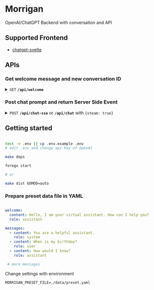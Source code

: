 # Morrigan

OpenAI/ChatGPT Backend with conversation and API

## Supported Frontend

- [chatgpt-svelte](https://github.com/liut/chatgpt-svelte/tree/dev)

## APIs

### Get welcome message and new conversation ID

<details>
 <summary><code>GET</code> <code><b>/api/welcome</b></code></summary>

##### Parameters

> None

##### Responses

> | http code     | content-type                      | response                                           |
> |---------------|-----------------------------------|---------------------------------------------------------------------|
> | `200`         | `application/json`        | `{"message": "welcome message", "id": "new-cid"}`                                         |


</details>

### Post chat prompt and return Server Side Event

<details>
 <summary><code>POST</code> <code><b>/api/chat-sse</b></code> or <code><b>/api/chat</b></code> with <code>{steam: true}</code></summary>

##### Parameters

> | name              |  type     | data type      | description                         |
> |-------------------|-----------|----------------|-------------------------------------|
> | `csid` |  optional | string    | conversation ID        |
> | `prompt` |  required | string  | message for ask        |
> | `stream` |  optional | bool    | enable event-steam, force <code><b>/api/chat-sse</b></code>       |


##### Responses

> | http code     | content-type                      | response                                           |
> |---------------|-----------------------------------|---------------------------------------------------------------------|
> | `200`         | `text/event-stream`        | `{"delta": "message fragments", "id": "conversation ID"}`                                         |


</details>

## Getting started

```bash

test -e .env || cp .env.example .env
# edit .env and change api key of OpenAI

make deps

forego start

# or

make dist GOMOD=auto


```

### Prepare preset data file in YAML

```yaml

welcome:
  content: Hello, I am your virtual assistant. How can I help you?
  role: assistant

messages:
  - content: You are a helpful assistant.
    role: system
  - content: When is my birthday?
    role: user
  - content: How would I know?
    role: assistant

 # more messages

```

Change settings with environment

```plan
MORRIGAN_PRESET_FILE=./data/preset.yaml
```
